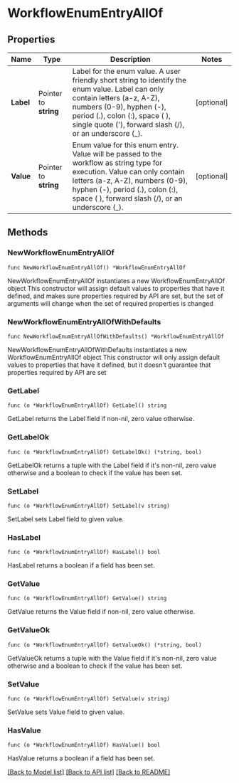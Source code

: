 # WorkflowEnumEntryAllOf

## Properties

Name | Type | Description | Notes
------------ | ------------- | ------------- | -------------
**Label** | Pointer to **string** | Label for the enum value. A user friendly short string to identify the enum value. Label can only contain letters (a-z, A-Z), numbers (0-9), hyphen (-), period (.), colon (:), space ( ), single quote (&#39;), forward slash (/), or an underscore (_). | [optional] 
**Value** | Pointer to **string** | Enum value for this enum entry. Value will be passed to the workflow as string type for execution. Value can only contain letters (a-z, A-Z), numbers (0-9), hyphen (-), period (.), colon (:), space ( ), forward slash (/), or an underscore (_). | [optional] 

## Methods

### NewWorkflowEnumEntryAllOf

`func NewWorkflowEnumEntryAllOf() *WorkflowEnumEntryAllOf`

NewWorkflowEnumEntryAllOf instantiates a new WorkflowEnumEntryAllOf object
This constructor will assign default values to properties that have it defined,
and makes sure properties required by API are set, but the set of arguments
will change when the set of required properties is changed

### NewWorkflowEnumEntryAllOfWithDefaults

`func NewWorkflowEnumEntryAllOfWithDefaults() *WorkflowEnumEntryAllOf`

NewWorkflowEnumEntryAllOfWithDefaults instantiates a new WorkflowEnumEntryAllOf object
This constructor will only assign default values to properties that have it defined,
but it doesn't guarantee that properties required by API are set

### GetLabel

`func (o *WorkflowEnumEntryAllOf) GetLabel() string`

GetLabel returns the Label field if non-nil, zero value otherwise.

### GetLabelOk

`func (o *WorkflowEnumEntryAllOf) GetLabelOk() (*string, bool)`

GetLabelOk returns a tuple with the Label field if it's non-nil, zero value otherwise
and a boolean to check if the value has been set.

### SetLabel

`func (o *WorkflowEnumEntryAllOf) SetLabel(v string)`

SetLabel sets Label field to given value.

### HasLabel

`func (o *WorkflowEnumEntryAllOf) HasLabel() bool`

HasLabel returns a boolean if a field has been set.

### GetValue

`func (o *WorkflowEnumEntryAllOf) GetValue() string`

GetValue returns the Value field if non-nil, zero value otherwise.

### GetValueOk

`func (o *WorkflowEnumEntryAllOf) GetValueOk() (*string, bool)`

GetValueOk returns a tuple with the Value field if it's non-nil, zero value otherwise
and a boolean to check if the value has been set.

### SetValue

`func (o *WorkflowEnumEntryAllOf) SetValue(v string)`

SetValue sets Value field to given value.

### HasValue

`func (o *WorkflowEnumEntryAllOf) HasValue() bool`

HasValue returns a boolean if a field has been set.


[[Back to Model list]](../README.md#documentation-for-models) [[Back to API list]](../README.md#documentation-for-api-endpoints) [[Back to README]](../README.md)


